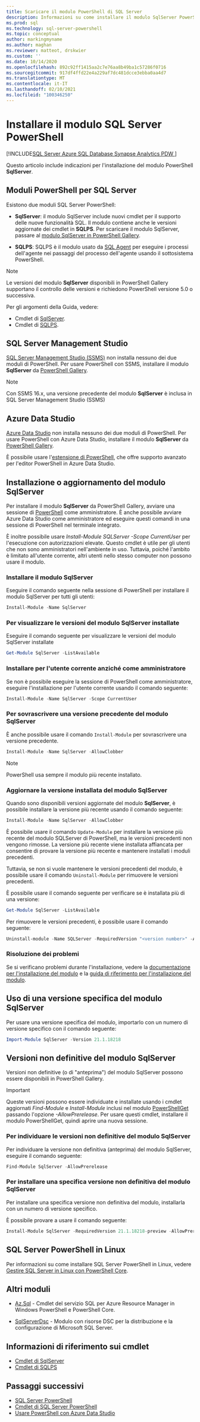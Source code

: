 ```yaml
---
title: Scaricare il modulo PowerShell di SQL Server
description: Informazioni su come installare il modulo SqlServer PowerShell, che fornisce i cmdlet che supportano le funzionalità SQL più recenti e contiene inoltre le versioni aggiornate dei cmdlet nel modulo SQLPS.
ms.prod: sql
ms.technology: sql-server-powershell
ms.topic: conceptual
author: markingmyname
ms.author: maghan
ms.reviewer: matteot, drskwier
ms.custom: ''
ms.date: 10/14/2020
ms.openlocfilehash: 892c92ff1415aa2c7e76aa8b49ba1c57286f0716
ms.sourcegitcommit: 917df4ffd22e4a229af7dc481dcce3ebba0aa4d7
ms.translationtype: MT
ms.contentlocale: it-IT
ms.lasthandoff: 02/10/2021
ms.locfileid: "100346250"
---
```

# <a name="install-the-sql-server-powershell-module"></a>Installare il modulo SQL Server PowerShell

[!INCLUDE[SQL Server Azure SQL Database Synapse Analytics PDW ](../includes/applies-to-version/sql-asdb-asdbmi-asa-pdw.md)]

Questo articolo include indicazioni per l'installazione del modulo PowerShell **SqlServer**.

## <a name="powershell-modules-for-sql-server"></a>Moduli PowerShell per SQL Server

Esistono due moduli SQL Server PowerShell:

- **SqlServer**: il modulo SqlServer include nuovi cmdlet per il supporto delle nuove funzionalità SQL. Il modulo contiene anche le versioni aggiornate dei cmdlet in **SQLPS**. Per scaricare il modulo SqlServer, passare al [modulo SqlServer in PowerShell Gallery](https://www.powershellgallery.com/packages/Sqlserver).

- **SQLPS**: SQLPS è il modulo usato da [SQL Agent](sql-server-powershell.md#sql-server-agent) per eseguire i processi dell'agente nei passaggi del processo dell'agente usando il sottosistema PowerShell.

> [!NOTE]
> Le versioni del modulo **SqlServer** disponibili in PowerShell Gallery supportano il controllo delle versioni e richiedono PowerShell versione 5.0 o successiva.

Per gli argomenti della Guida, vedere:

- Cmdlet di [SqlServer](/powershell/module/sqlserver).
- Cmdlet di [SQLPS](/powershell/module/sqlps).

## <a name="sql-server-management-studio"></a>SQL Server Management Studio

[SQL Server Management Studio (SSMS)](../ssms/download-sql-server-management-studio-ssms.md) non installa nessuno dei due moduli di PowerShell. Per usare PowerShell con SSMS, installare il modulo **SqlServer** da [PowerShell Gallery](https://www.powershellgallery.com/packages/Sqlserver).

> [!NOTE]
> Con SSMS 16.x, una versione precedente del modulo **SqlServer** è inclusa in SQL Server Management Studio (SSMS)

## <a name="azure-data-studio"></a>Azure Data Studio

[Azure Data Studio](../azure-data-studio/download-azure-data-studio.md) non installa nessuno dei due moduli di PowerShell. Per usare PowerShell con Azure Data Studio, installare il modulo **SqlServer** da [PowerShell Gallery](https://www.powershellgallery.com/packages/Sqlserver).

È possibile usare l'[estensione di PowerShell](../azure-data-studio/extensions/powershell-extension.md), che offre supporto avanzato per l'editor PowerShell in Azure Data Studio.

## <a name="installing-or-updating-the-sqlserver-module"></a>Installazione o aggiornamento del modulo SqlServer

Per installare il modulo **SqlServer** da PowerShell Gallery, avviare una sessione di [PowerShell](/powershell/scripting/overview) come amministratore. È anche possibile avviare Azure Data Studio come amministratore ed eseguire questi comandi in una sessione di PowerShell nel terminale integrato.

È inoltre possibile usare *Install-Module SQLServer -Scope CurrentUser* per l'esecuzione con autorizzazioni elevate. Questo cmdlet è utile per gli utenti che non sono amministratori nell'ambiente in uso. Tuttavia, poiché l'ambito è limitato all'utente corrente, altri utenti nello stesso computer non possono usare il modulo.

### <a name="install-the-sqlserver-module"></a>Installare il modulo SqlServer

Eseguire il comando seguente nella sessione di PowerShell per installare il modulo SqlServer per tutti gli utenti:

```powershell
Install-Module -Name SqlServer
```

### <a name="to-view-the-versions-of-the-sqlserver-module-installed"></a>Per visualizzare le versioni del modulo SqlServer installate

Eseguire il comando seguente per visualizzare le versioni del modulo SqlServer installate

```powershell
Get-Module SqlServer -ListAvailable
```

### <a name="install-for-the-current-user-rather-than-as-an-administrator"></a>Installare per l'utente corrente anziché come amministratore

Se non è possibile eseguire la sessione di PowerShell come amministratore, eseguire l'installazione per l'utente corrente usando il comando seguente:

```powershell
Install-Module -Name SqlServer -Scope CurrentUser
```

### <a name="to-overwrite-a-previous-version-of-the-sqlserver-module"></a>Per sovrascrivere una versione precedente del modulo SqlServer

È anche possibile usare il comando `Install-Module` per sovrascrivere una versione precedente.

```powershell
Install-Module -Name SqlServer -AllowClobber
```

> [!Note]
> PowerShell usa sempre il modulo più recente installato.

### <a name="update-the-installed-version-of-the-sqlserver-module"></a>Aggiornare la versione installata del modulo SqlServer

Quando sono disponibili versioni aggiornate del modulo **SqlServer**, è possibile installare la versione più recente usando il comando seguente:

```powershell
Install-Module -Name SqlServer -AllowClobber
```

È possibile usare il comando `Update-Module` per installare la versione più recente del modulo SQLServer di PowerShell, ma le versioni precedenti non vengono rimosse. La versione più recente viene installata affiancata per consentire di provare la versione più recente e mantenere installati i moduli precedenti.

Tuttavia, se non si vuole mantenere le versioni precedenti del modulo, è possibile usare il comando `Uninstall-Module` per rimuovere le versioni precedenti.

È possibile usare il comando seguente per verificare se è installata più di una versione:

```powershell
Get-Module SqlServer -ListAvailable
```

Per rimuovere le versioni precedenti, è possibile usare il comando seguente:

```powershell
Uninstall-module -Name SQLServer -RequiredVersion "<version number>" -AllowClobber
```

### <a name="troubleshooting"></a>Risoluzione dei problemi

Se si verificano problemi durante l'installazione, vedere la [documentazione per l'installazione del modulo](https://www.powershellgallery.com/packages/PowerShellGet/2.2.1) e la [guida di riferimento per l'installazione del modulo](/powershell/module/powershellget/Install-Module).

## <a name="using-a-specific-version-of-the-sqlserver-module"></a>Uso di una versione specifica del modulo SqlServer

Per usare una versione specifica del modulo, importarlo con un numero di versione specifico con il comando seguente:

```powershell
Import-Module SqlServer -Version 21.1.18218
```

## <a name="pre-release-versions-of-the-sqlserver-module"></a>Versioni non definitive del modulo SqlServer

Versioni non definitive (o di "anteprima") del modulo SqlServer possono essere disponibili in PowerShell Gallery.

> [!IMPORTANT]
> Queste versioni possono essere individuate e installate usando i cmdlet aggiornati *Find-Module* e *Install-Module* inclusi nel modulo [PowerShellGet](https://www.powershellgallery.com/packages/PowerShellGet) passando l'opzione *-AllowPrerelease*. Per usare questi cmdlet, installare il modulo PowerShellGet, quindi aprire una nuova sessione.

### <a name="to-discover-pre-release-versions-of-the-sqlserver-module"></a>Per individuare le versioni non definitive del modulo SqlServer

Per individuare la versione non definitiva (anteprima) del modulo SqlServer, eseguire il comando seguente:

```powershell
Find-Module SqlServer -AllowPrerelease
```

### <a name="to-install-a-specific-pre-release-version-of-the-sqlserver-module"></a>Per installare una specifica versione non definitiva del modulo SqlServer

Per installare una specifica versione non definitiva del modulo, installarla con un numero di versione specifico.

È possibile provare a usare il comando seguente:

```powershell
Install-Module SqlServer -RequiredVersion 21.1.18218-preview -AllowPrerelease
```

## <a name="sql-server-powershell-on-linux"></a>SQL Server PowerShell in Linux

Per informazioni su come installare SQL Server PowerShell in Linux, vedere [Gestire SQL Server in Linux con PowerShell Core](../linux/sql-server-linux-manage-powershell-core.md).

## <a name="other-modules"></a>Altri moduli

- [Az.Sql](https://www.powershellgallery.com/packages/Az.Sql/) - Cmdlet del servizio SQL per Azure Resource Manager in Windows PowerShell e PowerShell Core.

- [SqlServerDsc](https://www.powershellgallery.com/packages/SqlServerDsc/) - Modulo con risorse DSC per la distribuzione e la configurazione di Microsoft SQL Server.

## <a name="cmdlet-reference"></a>Informazioni di riferimento sui cmdlet

- [Cmdlet di SqlServer](/powershell/module/sqlserver)
- [Cmdlet di SQLPS](/powershell/module/sqlps)

## <a name="next-steps"></a>Passaggi successivi

- [SQL Server PowerShell](sql-server-powershell.md)
- [Cmdlet di SQL Server PowerShell](/powershell/module/sqlserver)
- [Usare PowerShell con Azure Data Studio](../azure-data-studio/extensions/powershell-extension.md)